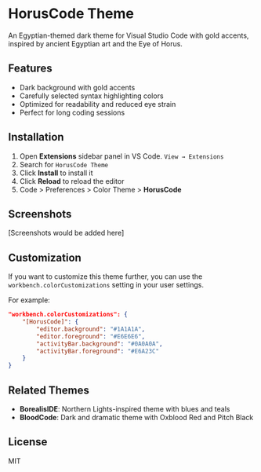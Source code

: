 # HorusCode Theme

An Egyptian-themed dark theme for Visual Studio Code with gold accents, inspired by ancient Egyptian art and the Eye of Horus.

## Features

- Dark background with gold accents
- Carefully selected syntax highlighting colors
- Optimized for readability and reduced eye strain
- Perfect for long coding sessions

## Installation

1. Open **Extensions** sidebar panel in VS Code. `View → Extensions`
2. Search for `HorusCode Theme`
3. Click **Install** to install it
4. Click **Reload** to reload the editor
5. Code > Preferences > Color Theme > **HorusCode**

## Screenshots

[Screenshots would be added here]

## Customization

If you want to customize this theme further, you can use the `workbench.colorCustomizations` setting in your user settings.

For example:

```json
"workbench.colorCustomizations": {
    "[HorusCode]": {
        "editor.background": "#1A1A1A",
        "editor.foreground": "#E6E6E6",
        "activityBar.background": "#0A0A0A",
        "activityBar.foreground": "#E6A23C"
    }
}
```

## Related Themes

- **BorealisIDE**: Northern Lights-inspired theme with blues and teals
- **BloodCode**: Dark and dramatic theme with Oxblood Red and Pitch Black

## License

MIT
